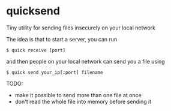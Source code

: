 quicksend
=========

Tiny utility for sending files insecurely on your local network

The idea is that to start a server, you can run

```
$ quick receive [port]
```

and then people on your local network can send you a file using 

```
$ quick send your_ip[:port] filename
```

TODO: 

* make it possible to send more than one file at once
* don't read the whole file into memory before sending it
